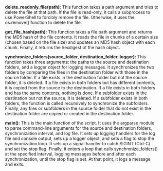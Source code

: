 **delete_readonly_file(path):** This function takes a path argument and tries to delete the file at that path. If the file is read-only, it calls a subprocess to use PowerShell to forcibly remove the file. Otherwise, it uses the os.remove() function to delete the file.

**get_file_hash(path):** This function takes a file path argument and returns the MD5 hash of the file contents. It reads the file in chunks of a certain size (chosen based on the file size) and updates an MD5 hash object with each chunk. Finally, it returns the hexdigest of the hash object.

**synchronize_folders(source_folder, destination_folder, logger):** This function takes three arguments: the paths to the source and destination folders, and a logger object for logging messages. It synchronizes the two folders by comparing the files in the destination folder with those in the source folder. If a file exists in the destination folder but not the source folder, it is deleted. If a file exists in both folders but has different contents, it is copied from the source to the destination. If a file exists in both folders and has the same contents, nothing is done. If a subfolder exists in the destination but not the source, it is deleted. If a subfolder exists in both folders, the function is called recursively to synchronize the subfolders. Finally, any files or subfolders in the source folder that do not exist in the destination folder are copied or created in the destination folder.

**main():** This is the main function of the script. It uses the argparse module to parse command-line arguments for the source and destination folders, synchronization interval, and log file. It sets up logging handlers for the log file and console output, sets up a logger object, and sets a flag to stop the synchronization loop. It sets up a signal handler to catch SIGINT (Ctrl-C) and set the stop flag. Finally, it enters a loop that calls synchronize_folders() at the specified interval, logging messages before and after each synchronization, until the stop flag is set. At that point, it logs a message and exits.
